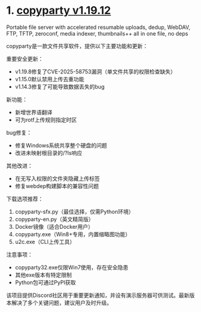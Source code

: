 
# 1. [copyparty v1.19.12](https://github.com/9001/copyparty/releases/tag/v1.19.12)  
Portable file server with accelerated resumable uploads, dedup, WebDAV, FTP, TFTP, zeroconf, media indexer, thumbnails++ all in one file, no deps

copyparty是一款文件共享软件，提供以下主要功能和更新：

重要安全更新：
- v1.19.8修复了CVE-2025-58753漏洞（单文件共享的权限检查缺失）
- v1.15.0默认禁用上传去重功能
- v1.14.3修复了可能导致数据丢失的bug

新功能：
- 新增世界语翻译
- 可为rotf上传规则指定时区

bug修复：
- 修复Windows系统共享整个硬盘的问题
- 改进未映射根目录的/?ls响应

其他改进：
- 在无写入权限的文件夹隐藏上传标签
- 修复webdep构建脚本的兼容性问题

下载选项推荐：
1. copyparty-sfx.py（最佳选择，仅需Python环境）
2. copyparty-en.py（英文精简版）
3. Docker镜像（适合Docker用户）
4. copyparty.exe（Win8+专用，内置缩略图功能）
5. u2c.exe（CLI上传工具）

注意事项：
- copyparty32.exe仅限Win7使用，存在安全隐患
- 其他exe版本有特定限制
- Python包可通过PyPI获取

该项目提供Discord社区用于重要更新通知，并设有演示服务器可供测试。最新版本解决了多个关键问题，建议用户及时升级。

